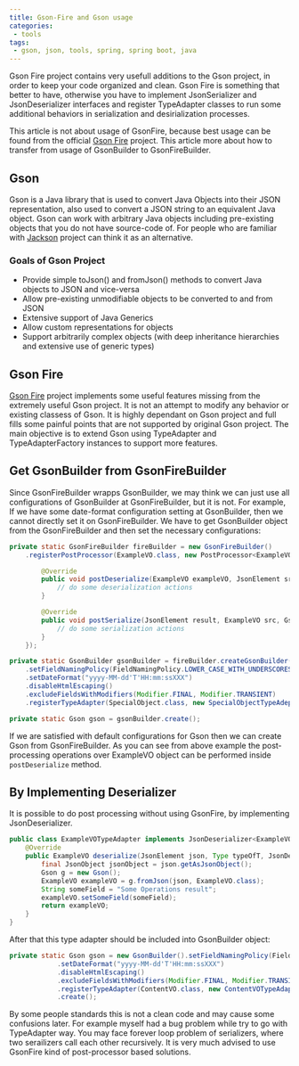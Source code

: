 ```yaml
---
title: Gson-Fire and Gson usage
categories:
 - tools
tags:
 - gson, json, tools, spring, spring boot, java
---
```


Gson Fire project contains very usefull additions to the Gson project, in order to keep your code organized and clean. Gson Fire is something that better to have, otherwise you have to implement JsonSerializer and JsonDeserializer interfaces and register TypeAdapter classes to run some additional behaviors in serialization and desirialization processes.

This article is not about usage of GsonFire, because best usage can be found from the official [Gson Fire](https://github.com/julman99/gson-fire) project. This article more about how to transfer from usage of GsonBuilder to GsonFireBuilder.

## Gson
Gson is a Java library that is used to convert Java Objects into their JSON representation, also used to convert a JSON string to an equivalent Java object. Gson can work with arbitrary Java objects including pre-existing objects that you do not have source-code of. For people who are familiar with [Jackson](https://github.com/FasterXML/jackson) project can think it as an alternative.

### Goals of Gson Project
- Provide simple toJson() and fromJson() methods to convert Java objects to JSON and vice-versa
- Allow pre-existing unmodifiable objects to be converted to and from JSON
- Extensive support of Java Generics
- Allow custom representations for objects
- Support arbitrarily complex objects (with deep inheritance hierarchies and extensive use of generic types)

## Gson Fire
[Gson Fire](https://github.com/julman99/gson-fire) project implements some useful features missing from the extremely useful Gson project. It is not an attempt to modify any behavior or existing classess of Gson. It is highly dependant on Gson project and full fills some painful points that are not supported by original Gson project. The main objective is to extend Gson using TypeAdapter and TypeAdapterFactory instances to support more features.


## Get GsonBuilder from GsonFireBuilder
Since GsonFireBuilder wrapps GsonBuilder, we may think we can just use all configurations of GsonBuilder at GsonFireBuilder, but it is not. For example, If we have some date-format configuration setting at GsonBuilder, then we cannot directly set it on GsonFireBuilder. We have to get GsonBuilder object from the GsonFireBuilder and then set the necessary configurations:

```Java
private static GsonFireBuilder fireBuilder = new GsonFireBuilder()
    .registerPostProcessor(ExampleVO.class, new PostProcessor<ExampleVO>() {

        @Override
        public void postDeserialize(ExampleVO exampleVO, JsonElement src, Gson gson) {
            // do some deserialization actions
        }

        @Override
        public void postSerialize(JsonElement result, ExampleVO src, Gson gson) {
            // do some serialization actions
        }
    });

private static GsonBuilder gsonBuilder = fireBuilder.createGsonBuilder()
    .setFieldNamingPolicy(FieldNamingPolicy.LOWER_CASE_WITH_UNDERSCORES)
    .setDateFormat("yyyy-MM-dd'T'HH:mm:ssXXX")
    .disableHtmlEscaping()
    .excludeFieldsWithModifiers(Modifier.FINAL, Modifier.TRANSIENT)
    .registerTypeAdapter(SpecialObject.class, new SpecialObjectTypeAdepter());

private static Gson gson = gsonBuilder.create();
```

If we are satisfied with default configurations for Gson then we can create Gson from GsonFireBuilder. As you can see from above example the post-processing operations over ExampleVO object can be performed inside `postDeserialize` method.


## By Implementing Deserializer
It is possible to do post processing without using GsonFire, by implementing JsonDeserializer.

```Java
public class ExampleVOTypeAdapter implements JsonDeserializer<ExampleVO> {
    @Override
    public ExampleVO deserialize(JsonElement json, Type typeOfT, JsonDeserializationContext context) throws JsonParseException {
        final JsonObject jsonObject = json.getAsJsonObject();
        Gson g = new Gson();
        ExampleVO exampleVO = g.fromJson(json, ExampleVO.class);
        String someField = "Some Operations result";
        exampleVO.setSomeField(someField);
        return exampleVO;
    }
}
```

After that this type adapter should be included into GsonBuilder object:

```Java
private static Gson gson = new GsonBuilder().setFieldNamingPolicy(FieldNamingPolicy.LOWER_CASE_WITH_UNDERSCORES)
            .setDateFormat("yyyy-MM-dd'T'HH:mm:ssXXX")
            .disableHtmlEscaping()
            .excludeFieldsWithModifiers(Modifier.FINAL, Modifier.TRANSIENT)
            .registerTypeAdapter(ContentVO.class, new ContentVOTypeAdapter())
            .create();
```

By some people standards this is not a clean code and may cause some confusions later. For example myself had a bug problem while try to go with TypeAdapter way. You may face forever loop problem of serializers, where two serailizers call each other recursively. It is very much advised to use GsonFire kind of post-processor based solutions.
